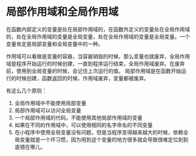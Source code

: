 # 局部作用域和全局作用域
在函数内部定义的变量是处在局部作用域的，在函数外定义的变量处在全局作用域的，处在全局作用域的变量是全局变量，处在全局作用域的变量是全局变量。一个变量肯定是局部变量和全局变量中的一种。

作用域可以看做是变量的容器，当容器销毁的时候，那么变量也就废弃，全局作用域是程序开始运行的时候创建，一直到程序运行结束，全局作用域废弃。在废弃前，使用到全局变量的时候，会记住上次运行的值。
局部作用域是在函数开始运行的时候创建，函数返回的时候，作用域废弃，变量都被废弃。

有这么几个原则：
1. 全局作用域中不能使用局部变量
2. 局部作用域可以访问全局变量
3. 一个局部作用域的代码，不能使用其他局部作用域的变量
4. 如果在不同的作用域中，可以使用相同的名字命名的不同变量
5. 在小程序中使用全局变量没有问题，但是当程序变得越来越大的时候，依赖全局变量就是一个坏习惯，因为用到这个变量的地方很多就会导致很难定位到到底错在哪儿。
